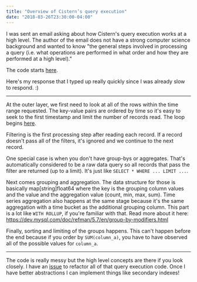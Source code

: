 ```yaml
---
title: "Overview of Cistern’s query execution"
date: "2018-03-26T23:30:00-04:00"
---
```


I was sent an email asking about how Cistern's query execution works at a high level.
The author of the email does not have a strong computer science background and wanted to know
"the general steps involved in processing a query (i.e. what operations are performed in what order
and how they are performed at a high level)."

The code starts [here](https://github.com/Cistern/cistern/blob/15c114db0598e66780781a93585be3933454eb91/cmd/cistern/query.go#L49).

Here's my response that I typed up really quickly since I was already slow to respond. :)

---

At the outer layer, we first need to look at all of the rows within the time range requested. The key-value pairs are ordered by time so it's easy to seek to the first timestamp and limit the number of records read. The loop begins [here](https://github.com/Cistern/cistern/blob/15c114db0598e66780781a93585be3933454eb91/cmd/cistern/query.go#L88-L89).

Filtering is the first processing step after reading each record. If a record doesn't pass all of the filters, it's ignored and we continue to the next record.

One special case is when you don't have group-bys or aggregates. That's automatically considered to be a raw data query so all records that pass the filter are returned (up to a limit). It's just like `SELECT * WHERE ... LIMIT ...`.

Next comes grouping and aggregation. The data structure for those is basically map[string]float64 where the key is the grouping column values and the value and the aggregation value (count, min, max, sum). Time series aggregation also happens at the same stage because it's the same aggregation with a time bucket as the additional grouping column. This part is a lot like `WITH ROLLUP`, if you're familiar with that. Read more about it here: https://dev.mysql.com/doc/refman/5.7/en/group-by-modifiers.html

Finally, sorting and limiting of the groups happens. This can't happen before the end because if you order by `SUM(column_a)`, you have to have observed all of the possible values for `column_a`.

---

The code is really messy but the high level concepts are there if you look closely. I have an
[issue](https://github.com/Cistern/cistern/issues/90) to refactor all of that query execution code.
Once I have better abstractions I can implement things like secondary indexes!
